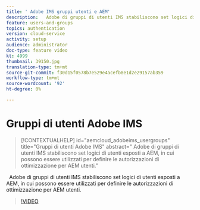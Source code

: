 ```yaml
---
title: ' Adobe IMS gruppi utenti e AEM'
description:   Adobe di gruppi di utenti IMS stabiliscono set logici di utenti esposti a AEM, in cui possono essere utilizzati per definire le autorizzazioni di ottimizzazione per AEM utenti.
feature: users-and-groups
topics: authentication
version: cloud-service
activity: setup
audience: administrator
doc-type: feature video
kt: 4999
thumbnail: 39150.jpg
translation-type: tm+mt
source-git-commit: f30d15f0578b7e529e4acefb8e1d2e29157ab359
workflow-type: tm+mt
source-wordcount: '92'
ht-degree: 0%

---
```



# Gruppi di utenti  Adobe IMS

>[!CONTEXTUALHELP]
>id="aemcloud_adobeims_usergroups"
>title="Gruppi di utenti  Adobe IMS"
>abstract=" Adobe di gruppi di utenti IMS stabiliscono set logici di utenti esposti a AEM, in cui possono essere utilizzati per definire le autorizzazioni di ottimizzazione per AEM utenti."

  Adobe di gruppi di utenti IMS stabiliscono set logici di utenti esposti a AEM, in cui possono essere utilizzati per definire le autorizzazioni di ottimizzazione per AEM utenti.

>[!VIDEO](https://video.tv.adobe.com/v/39150/?quality=12&learn=on)
